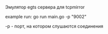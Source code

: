 Эмулятор egts сервера для tcpmirror

example run: 
go run main.go -p "9002"

-p - порт, на котором слушаются соединения
